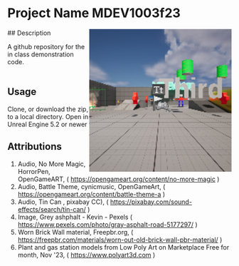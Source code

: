 # Project Name  MDEV1003f23
<img src="Saved/AutoScreenshot.png" width="320"  align="right" />
## Description

A github repository for the in class demonstration code.<br><br> 
 
## Usage
Clone, or download the zip, to a local directory. Open in Unreal Engine 5.2 or newer

## Attributions
1. Audio, No More Magic, HorrorPen, OpenGameART, ( https://opengameart.org/content/no-more-magic )
2. Audio, Battle Theme, cynicmusic, OpenGameArt, ( https://opengameart.org/content/battle-theme-a )
3. Audio, Tin Can , pixabay CC), ( https://pixabay.com/sound-effects/search/tin-can/  ) 
4. Image, Grey ashphalt - Kevin - Pexels ( https://www.pexels.com/photo/gray-asphalt-road-5177297/ )
5. Worn Brick Wall material, Freepbr.org, ( https://freepbr.com/materials/worn-out-old-brick-wall-pbr-material/ )
6. Plant and gas station models from Low Poly Art on Marketplace Free for month, Nov '23, ( https://www.polyart3d.com )



